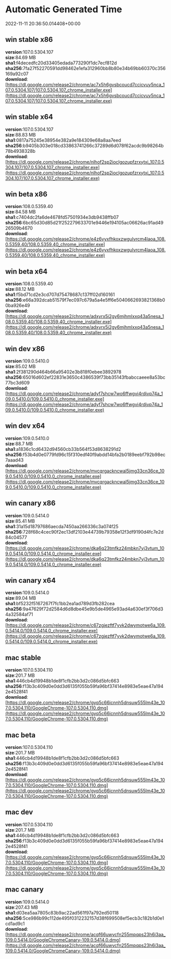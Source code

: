 # Automatic Generated Time
2022-11-11 20:36:50.014408+00:00

## win stable x86
**version**:107.0.5304.107  
**size**:84.69 MB  
**sha1**:f4decedfc20d33405edada773290f1dc7ecf812d  
**sha256**:7fa27f52270591dd98462e1efa312960bb8b80e34b69bb60370c356169a92c07  
**download**:[https://dl.google.com/release2/chrome/ac7x5h6gvsbcoucd7ccicvuy5nca_107.0.5304.107/107.0.5304.107_chrome_installer.exe](https://dl.google.com/release2/chrome/ac7x5h6gvsbcoucd7ccicvuy5nca_107.0.5304.107/107.0.5304.107_chrome_installer.exe)  

## win stable x64
**version**:107.0.5304.107  
**size**:88.83 MB  
**sha1**:0817a75245e38954e382a9e184309e68a8aa7eed  
**sha256**:b9405b303e018cd33863741266c37289d6d078f62acdc9b98264b78b4938328b  
**download**:[https://dl.google.com/release2/chrome/nlhof2sp2ioclgozupfzrxytxi_107.0.5304.107/107.0.5304.107_chrome_installer.exe](https://dl.google.com/release2/chrome/nlhof2sp2ioclgozupfzrxytxi_107.0.5304.107/107.0.5304.107_chrome_installer.exe)  

## win beta x86
**version**:108.0.5359.40  
**size**:84.58 MB  
**sha1**:c7404dc2fa6de4678fd57501934e3db9438ffb07  
**sha256**:6bc65d30d85d21f252279633701e9446e194105ac06626ac91ad4926509b4670  
**download**:[https://dl.google.com/release2/chrome/e4z6vyxfhkoxzwgulvrcm4laoa_108.0.5359.40/108.0.5359.40_chrome_installer.exe](https://dl.google.com/release2/chrome/e4z6vyxfhkoxzwgulvrcm4laoa_108.0.5359.40/108.0.5359.40_chrome_installer.exe)  

## win beta x64
**version**:108.0.5359.40  
**size**:88.12 MB  
**sha1**:f5bd71cd2e3cd707d75478687c137ff02d160161  
**sha256**:e66a392dcab51579f7ec097c679a5a4e5ff6e5040662693821368b00ba926e49  
**download**:[https://dl.google.com/release2/chrome/adxyrx5i2gy6mjhmlxxq43a5nesa_108.0.5359.40/108.0.5359.40_chrome_installer.exe](https://dl.google.com/release2/chrome/adxyrx5i2gy6mjhmlxxq43a5nesa_108.0.5359.40/108.0.5359.40_chrome_installer.exe)  

## win dev x86
**version**:109.0.5410.0  
**size**:85.02 MB  
**sha1**:2f381290d464b66a95402e3b818f0ebee3892978  
**sha256**:65016d602ef22831e3650c4386539f73bb35143fbabccaeee8a53bc77bc3d609  
**download**:[https://dl.google.com/release2/chrome/adyf7shcw7wo6ffwgvi4rdjvp74a_109.0.5410.0/109.0.5410.0_chrome_installer.exe](https://dl.google.com/release2/chrome/adyf7shcw7wo6ffwgvi4rdjvp74a_109.0.5410.0/109.0.5410.0_chrome_installer.exe)  

## win dev x64
**version**:109.0.5410.0  
**size**:88.7 MB  
**sha1**:a1836c1cd6432d94560cb33b564f53d8638291d2  
**sha256**:f53b4d0e0779fd96c15f310edf40f9abdd14bfa2b0189eebf792b98ec7aaad43  
**download**:[https://dl.google.com/release2/chrome/mvcqrgackncwal5jmg33cn36ce_109.0.5410.0/109.0.5410.0_chrome_installer.exe](https://dl.google.com/release2/chrome/mvcqrgackncwal5jmg33cn36ce_109.0.5410.0/109.0.5410.0_chrome_installer.exe)  

## win canary x86
**version**:109.0.5414.0  
**size**:85.41 MB  
**sha1**:31a15d18797686aecda7450aa266336c3a074f25  
**sha256**:728f68c4cec90f2ec13df2103e44739b79358e12f3df9190d4fc7e2d84c04577  
**download**:[https://dl.google.com/release2/chrome/dka6q23tmfkz24mbkn7yj3vtum_109.0.5414.0/109.0.5414.0_chrome_installer.exe](https://dl.google.com/release2/chrome/dka6q23tmfkz24mbkn7yj3vtum_109.0.5414.0/109.0.5414.0_chrome_installer.exe)  

## win canary x64
**version**:109.0.5414.0  
**size**:89.04 MB  
**sha1**:bf5232f5167267f7fc1bb2ea1ad789d3fb282cea  
**sha256**:9a47629f72d2584d6d8dbe45e9b5de4965e93ad4a630ef3f706d34a32584af71  
**download**:[https://dl.google.com/release2/chrome/c67zgjezftf7yvk2dwymotwe6a_109.0.5414.0/109.0.5414.0_chrome_installer.exe](https://dl.google.com/release2/chrome/c67zgjezftf7yvk2dwymotwe6a_109.0.5414.0/109.0.5414.0_chrome_installer.exe)  

## mac stable
**version**:107.0.5304.110  
**size**:201.7 MB  
**sha1**:446cb4d19948b1de8f1cfb2bb3d2c086d5bfc663  
**sha256**:f13b3c409d0e0dd3d6135f055b59fa96bf37414e8983e5eae47a1942e4528f41  
**download**:[https://dl.google.com/release2/chrome/gyq5c66icnnh5dnsuw555lm43e_107.0.5304.110/GoogleChrome-107.0.5304.110.dmg](https://dl.google.com/release2/chrome/gyq5c66icnnh5dnsuw555lm43e_107.0.5304.110/GoogleChrome-107.0.5304.110.dmg)  

## mac beta
**version**:107.0.5304.110  
**size**:201.7 MB  
**sha1**:446cb4d19948b1de8f1cfb2bb3d2c086d5bfc663  
**sha256**:f13b3c409d0e0dd3d6135f055b59fa96bf37414e8983e5eae47a1942e4528f41  
**download**:[https://dl.google.com/release2/chrome/gyq5c66icnnh5dnsuw555lm43e_107.0.5304.110/GoogleChrome-107.0.5304.110.dmg](https://dl.google.com/release2/chrome/gyq5c66icnnh5dnsuw555lm43e_107.0.5304.110/GoogleChrome-107.0.5304.110.dmg)  

## mac dev
**version**:107.0.5304.110  
**size**:201.7 MB  
**sha1**:446cb4d19948b1de8f1cfb2bb3d2c086d5bfc663  
**sha256**:f13b3c409d0e0dd3d6135f055b59fa96bf37414e8983e5eae47a1942e4528f41  
**download**:[https://dl.google.com/release2/chrome/gyq5c66icnnh5dnsuw555lm43e_107.0.5304.110/GoogleChrome-107.0.5304.110.dmg](https://dl.google.com/release2/chrome/gyq5c66icnnh5dnsuw555lm43e_107.0.5304.110/GoogleChrome-107.0.5304.110.dmg)  

## mac canary
**version**:109.0.5414.0  
**size**:207.43 MB  
**sha1**:d03ea5aa7805c83b9ac22ad561f97a792ed50118  
**sha256**:5ce986b99c112de495f0312232157d38f699508ef5ecb3c182b1d0e1cd1ad9c1  
**download**:[https://dl.google.com/release2/chrome/acqf66uwvcfn255mpqps23h6i3aa_109.0.5414.0/GoogleChromeCanary-109.0.5414.0.dmg](https://dl.google.com/release2/chrome/acqf66uwvcfn255mpqps23h6i3aa_109.0.5414.0/GoogleChromeCanary-109.0.5414.0.dmg)  

